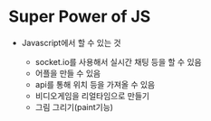 # Super Power of JS

- Javascript에서 할 수 있는 것

  - socket.io를 사용해서 실시간 채팅 등을 할 수 있음
  - 어플을 만들 수 있음
  - api를 통해 위치 등을 가져올 수 있음
  - 비디오게임을 리얼타임으로 만들기
  - 그림 그리기(paint기능)
